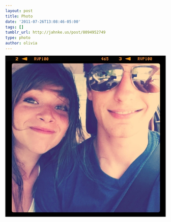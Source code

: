 ```yaml
---
layout: post
title: Photo
date: '2011-07-26T13:08:46-05:00'
tags: []
tumblr_url: http://jahnke.us/post/8094952749
type: photo
author: olivia
---
```


![](/media/tumblr_loyfumZOpo1qga9s2o1_1280.png)
